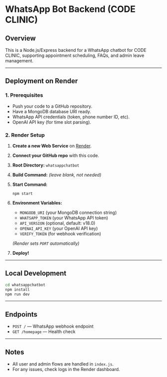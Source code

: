 # WhatsApp Bot Backend (CODE CLINIC)

## Overview
This is a Node.js/Express backend for a WhatsApp chatbot for CODE CLINIC, supporting appointment scheduling, FAQs, and admin leave management.

---

## Deployment on Render

### 1. Prerequisites
- Push your code to a GitHub repository.
- Have a MongoDB database URI ready.
- WhatsApp API credentials (token, phone number ID, etc).
- OpenAI API key (for time slot parsing).

### 2. Render Setup
1. **Create a new Web Service** on [Render](https://dashboard.render.com/).
2. **Connect your GitHub repo** with this code.
3. **Root Directory:** `whatsappchatbot`
4. **Build Command:** *(leave blank, not needed)*
5. **Start Command:**
   ```
   npm start
   ```
6. **Environment Variables:**
   - `MONGODB_URI` (your MongoDB connection string)
   - `WHATSAPP_TOKEN` (your WhatsApp API token)
   - `API_VERSION` (optional, default: v18.0)
   - `OPENAI_API_KEY` (your OpenAI API key)
   - `VERIFY_TOKEN` (for webhook verification)

   *(Render sets `PORT` automatically)*

7. **Deploy!**

---

## Local Development

```bash
cd whatsappchatbot
npm install
npm run dev
```

---

## Endpoints
- `POST /` — WhatsApp webhook endpoint
- `GET /homepage` — Health check

---

## Notes
- All user and admin flows are handled in `index.js`.
- For any issues, check logs in the Render dashboard. 